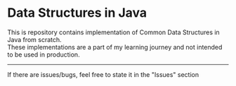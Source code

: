 # Data Structures in Java
This is repository contains implementation of Common Data Structures in Java from scratch.  
These implementations are a part of my learning journey and not intended to be used in production.
<hr/>
If there are issues/bugs, feel free to state it in the "Issues" section